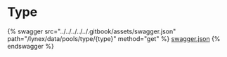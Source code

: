 # Type

{% swagger src="../../../../../.gitbook/assets/swagger.json" path="/lynex/data/pools/type/{type}" method="get" %}
[swagger.json](../../../../../.gitbook/assets/swagger.json)
{% endswagger %}

